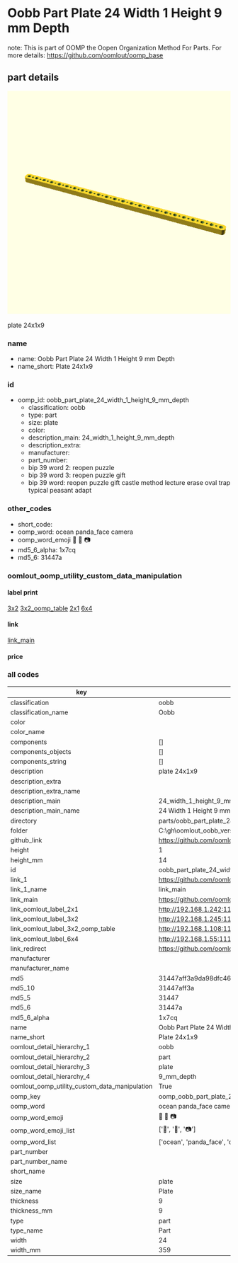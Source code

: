 # Oobb Part Plate 24 Width 1 Height 9 mm Depth  

note: This is part of OOMP the Oopen Organization Method For Parts. For more details: https://github.com/oomlout/oomp_base

##  part details
  

[![](3dpr.png)](3dpr.png)

plate 24x1x9



### name
* name: Oobb Part Plate 24 Width 1 Height 9 mm Depth
* name_short: Plate 24x1x9 
### id
* oomp_id: oobb_part_plate_24_width_1_height_9_mm_depth
  * classification: oobb
  * type: part
  * size: plate
  * color: 
  * description_main: 24_width_1_height_9_mm_depth
  * description_extra: 
  * manufacturer: 
  * part_number: 
  * bip 39 word 2: reopen puzzle
  * bip 39 word 3: reopen puzzle gift
  * bip 39 word: reopen puzzle gift castle method lecture erase oval trap typical peasant adapt

### other_codes
* short_code: 
* oomp_word: ocean panda_face camera
* oomp_word_emoji :ocean: :panda_face: :camera:
* md5_6_alpha: 1x7cq
* md5_6: 31447a






### oomlout_oomp_utility_custom_data_manipulation
#### label print
[3x2](http://192.168.1.245:1112/?label=oomp%201x7cq)
[3x2_oomp_table](http://192.168.1.108:1112/?label=oomp%201x7cq)
[2x1](http://192.168.1.242:1112/?label=oomp%201x7cq)
[6x4](http://192.168.1.55:1112/?label=oomp%201x7cq)    

#### link

[link_main](https://github.com/oomlout/oomlout_oobb_version_4_generated_parts/tree/main/navigation_oomp/oobb/part/plate/24_width_1_height_9_mm_depth/part)                              

#### price







### all codes 
| key | value |  
| --- | --- |  
| classification | oobb |  
| classification_name | Oobb |  
| color |  |  
| color_name |  |  
| components | [] |  
| components_objects | [] |  
| components_string | [] |  
| description | plate 24x1x9 |  
| description_extra |  |  
| description_extra_name |  |  
| description_main | 24_width_1_height_9_mm_depth |  
| description_main_name | 24 Width 1 Height 9 mm Depth |  
| directory | parts/oobb_part_plate_24_width_1_height_9_mm_depth |  
| folder | C:\gh\oomlout_oobb_version_4_generated_parts\parts\oobb_part_plate_24_width_1_height_9_mm_depth |  
| github_link | https://github.com/oomlout/oomlout_oomp_part_src/tree/main/parts/oobb_part_plate_24_width_1_height_9_mm_depth |  
| height | 1 |  
| height_mm | 14 |  
| id | oobb_part_plate_24_width_1_height_9_mm_depth |  
| link_1 | https://github.com/oomlout/oomlout_oobb_version_4_generated_parts/tree/main/navigation_oomp/oobb/part/plate/24_width_1_height_9_mm_depth/part |  
| link_1_name | link_main |  
| link_main | https://github.com/oomlout/oomlout_oobb_version_4_generated_parts/tree/main/navigation_oomp/oobb/part/plate/24_width_1_height_9_mm_depth/part |  
| link_oomlout_label_2x1 | http://192.168.1.242:1112/?label=oomp%201x7cq |  
| link_oomlout_label_3x2 | http://192.168.1.245:1112/?label=oomp%201x7cq |  
| link_oomlout_label_3x2_oomp_table | http://192.168.1.108:1112/?label=oomp%201x7cq |  
| link_oomlout_label_6x4 | http://192.168.1.55:1112/?label=oomp%201x7cq |  
| link_redirect | https://github.com/oomlout/oomlout_oobb_version_4_generated_parts/tree/main/parts/oobb_plate_24_01_09 |  
| manufacturer |  |  
| manufacturer_name |  |  
| md5 | 31447aff3a9da98dfc461238c3abbdb3 |  
| md5_10 | 31447aff3a |  
| md5_5 | 31447 |  
| md5_6 | 31447a |  
| md5_6_alpha | 1x7cq |  
| name | Oobb Part Plate 24 Width 1 Height 9 mm Depth |  
| name_short | Plate 24x1x9  |  
| oomlout_detail_hierarchy_1 | oobb |  
| oomlout_detail_hierarchy_2 | part |  
| oomlout_detail_hierarchy_3 | plate |  
| oomlout_detail_hierarchy_4 | 9_mm_depth |  
| oomlout_oomp_utility_custom_data_manipulation | True |  
| oomp_key | oomp_oobb_part_plate_24_width_1_height_9_mm_depth |  
| oomp_word | ocean panda_face camera |  
| oomp_word_emoji | :ocean: :panda_face: :camera: |  
| oomp_word_emoji_list | [':ocean:', ':panda_face:', ':camera:'] |  
| oomp_word_list | ['ocean', 'panda_face', 'camera'] |  
| part_number |  |  
| part_number_name |  |  
| short_name |  |  
| size | plate |  
| size_name | Plate |  
| thickness | 9 |  
| thickness_mm | 9 |  
| type | part |  
| type_name | Part |  
| width | 24 |  
| width_mm | 359 |  
